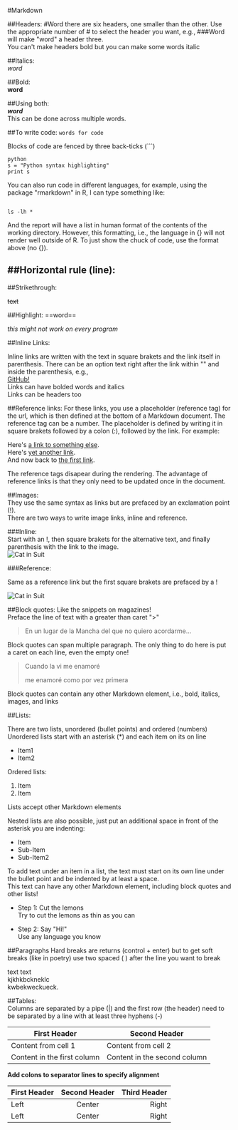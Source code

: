 #Markdown

##Headers: 
#Word
there are six headers, one smaller than the other. Use the appropriate number of # to select the header you want, e.g., 
###Word 
will make "word" a header three.  
You can't make headers bold but you can make some words italic


##Italics:  
_word_  

##Bold:  
**word**  

##Using both:  
**_word_**  
This can be done across multiple words.
	
##To write code:
`words for code`  

Blocks of code are fenced by three back-ticks (```)
	
```
python  
s = "Python syntax highlighting"  
print s
```

You can also run code in different languages, for example, using the package "rmarkdown" in R, I can type something like:

```{bash}

ls -lh *

```

And the report will have a list in human format of the contents of the working directory. However, this formatting, i.e., the language in {} will not render well outside of R. To just show the chuck of code, use the format above (no {}).


##Horizontal rule (line):  
---

##Strikethrough:  
  
~~text~~	

##Highlight: 
==word==    
  
_this might not work on every program_
  
	
##Inline Links:

Inline links are written with the text in square brakets and the link itself in parenthesis. There can be an option text right after the link within "" and inside the parenthesis, e.g.,  
[GitHub!](www.github.com "Optional Text!")  
Links can have bolded words and italics  
Links can be headers too
	
##Reference links: 
For these links, you use a placeholder (reference tag) for the url, which is then defined at the bottom of a Markdown document. The reference tag can be a number. The placeholder is defined by writing it in square brakets followed by a colon (:), followed by the link. For example:  

Here's [a link to something else][another place].  
Here's [yet another link][another-link].  
And now back to [the first link][another place].  

[another place]: www.github.com
[another-link]: www.google.com	

The reference tags disapear during the rendering. The advantage of reference links is that they only need to be updated once in the document.

##Images:  
They use the same syntax as links but are prefaced by an exclamation point (!).  
There are two ways to write image links, inline and reference. 
	
###Inline:  
Start with an !, then square brakets for the alternative text, and finally parenthesis with the link to the  image.  
![Cat in Suit](http://d39kbiy71leyho.cloudfront.net/wp-content/uploads/2016/05/09170020/cats-politics-TN.jpg)
	
###Reference:
	
Same as a reference link but the first square brakets are prefaced by a !
	
![Cat in Suit][reference tag]
	
[reference tag]: http://d39kbiy71leyho.cloudfront.net/wp-content/uploads/2016/05/09170020/cats-politics-TN.jpg
	
##Block quotes: 
Like the snippets on magazines!  
Preface the line of text with a greater than caret ">"
	
>En un lugar de la Mancha del que no quiero acordarme...

Block quotes can span multiple paragraph. The only thing to do here is put a caret on each line, even the empty one!
	
>Cuando la vi me enamoré
>
>me enamoré como por vez primera
	
Block quotes can contain any other Markdown element, i.e., bold, italics, images, and links
	
##Lists:  
  
There are two lists, unordered (bullet points) and ordered (numbers)  
Unordered lists start with an asterisk (*) and each item on its on line
	
* Item1
* Item2 
	
Ordered lists: 
	
1. Item
2. Item
	
Lists accept other Markdown elements
	
Nested lists are also possible, just put an additional space in front of the asterisk you are indenting:
	
* Item
 * Sub-Item
 * Sub-Item2
	 
To add text under an item in a list, the text must start on its own line under the bullet point and be indented by at least a space.  
This text can have any other Markdown element, including block quotes and other lists!
	
* Step 1: Cut the lemons  
 	Try to cut the lemons as thin as you can  

* Step 2: Say "Hi!"  
	Use any language you know
	
##Paragraphs 
Hard breaks are returns (control + enter) but to get soft breaks (like in poetry) use two spaced (  ) after the line you want to break
	
text text  
kjkhkbckneklc  
kwbekweckueck.
	
	
##Tables:  
Columns are separated by a pipe (|) and the first row (the header) need to be separated by a line with at least three hyphens (-)

First Header | Second Header
------------ | -------------
Content from cell 1 | Content from cell 2
Content in the first column | Content in the second column

**Add colons to separator lines to specify alignment**

First Header | Second Header | Third Header
:----------- | :-----------: | -----------:
Left         | Center        | Right
Left         | Center        | Right
	









	
	